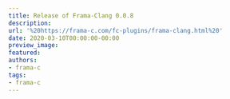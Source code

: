 ```yaml
---
title: Release of Frama-Clang 0.0.8
description:
url: '%20https://frama-c.com/fc-plugins/frama-clang.html%20'
date: 2020-03-10T00:00:00-00:00
preview_image:
featured:
authors:
- frama-c
tags:
- frama-c
---
```



